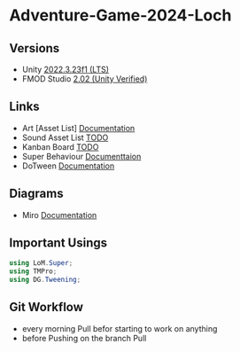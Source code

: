 # Adventure-Game-2024-Loch

## Versions
- Unity [2022.3.23f1 (LTS)](unityhub://2022.3.23f1/dbb3f7c5b5c6)
- FMOD Studio [2.02 (Unity Verified)](https://www.fmod.com/download)

## Links
- Art [Asset List]  [Documentation](https://docs.google.com/spreadsheets/d/1ZOlA2UKqNCFzyyNiZHvT-X3DLCLqptQ800N0KvuEctg/edit?usp=sharing)
- Sound Asset List [TODO](TODO)
- Kanban Board [TODO](TODO)
- Super Behaviour [Documenttaion](https://superbehaviour.lom.li/api/index.html)
- DoTween [Documentation](https://dotween.demigiant.com/documentation.php)

## Diagrams
- Miro [Documentation](https://miro.com/app/board/uXjVKY_xCzo=/?share_link_id=326002641749)


## Important Usings
```csharp
using LoM.Super;
using TMPro;
using DG.Tweening;
```
## Git Workflow
- every morning Pull befor starting to work on anything
- before Pushing on the branch Pull
